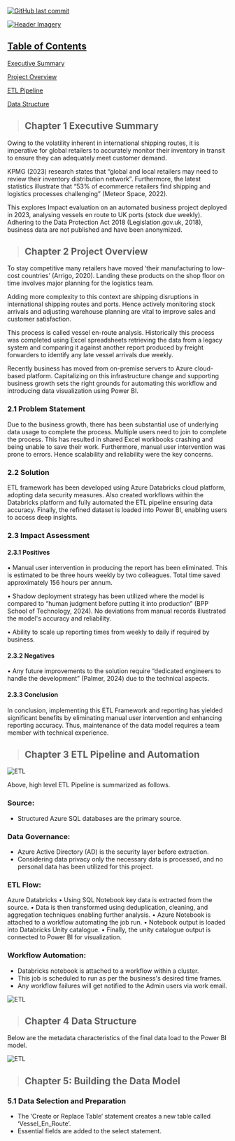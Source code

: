 <p align="left">
    <a href="https://github.com/charithrd/Impact-Evaluation/commits/master">
    <img src="https://img.shields.io/github/last-commit/charithrd/Impact-Evaluation.svg?style=flat-square&logo=github&logoColor=white"
         alt="GitHub last commit">

![Header Imagery](Assests/ImpactEvaluation.jfif)

## Table of Contents

[Executive Summary](#Chapter-1-Executive-Summary)

[Project Overview](#Chapter-2-Project-Overview)

[ETL Pipeline](#Chapter-3-ETL-Pipeline-and-Automation)

[Data Structure](#Chapter-4-Data-Structure)



> ## Chapter 1 Executive Summary

Owing to the volatility inherent in international shipping routes, it is imperative for global retailers to accurately monitor their inventory in transit to ensure they can adequately meet customer demand.

KPMG (2023) research states that “global and local retailers may need to review their inventory distribution network”. Furthermore, the latest statistics illustrate that “53% of ecommerce retailers find shipping and logistics processes challenging” (Meteor Space, 2022).

This explores Impact evaluation on an automated business project deployed in 2023, analysing vessels en route to UK ports (stock due weekly). Adhering to the Data Protection Act 2018 (Legislation.gov.uk, 2018), business data are not published and have been anonymized.

> ## Chapter 2 Project Overview
To stay competitive many retailers have moved ‘their manufacturing to low-cost countries’ (Arrigo, 2020). Landing these products on the shop floor on time involves major planning for the logistics team.

Adding more complexity to this context are shipping disruptions in international shipping routes and ports. Hence actively monitoring stock arrivals and adjusting warehouse planning are vital to improve sales and customer satisfaction.

This process is called vessel en-route analysis. Historically this process was completed using Excel spreadsheets retrieving the data from a legacy system and comparing it against another report produced by freight forwarders to identify any late vessel arrivals due weekly.

Recently business has moved from on-premise servers to Azure cloud-based platform. Capitalizing on this infrastructure change and supporting business growth sets the right grounds for automating this workflow and introducing data visualization using Power BI.

### 2.1 Problem Statement
Due to the business growth, there has been substantial use of underlying data usage to complete the process. Multiple users need to join to complete the process. This has resulted in shared Excel workbooks crashing and being unable to save their work. Furthermore, manual user intervention was prone to errors. Hence scalability and reliability were the key concerns.

### 2.2 Solution
ETL framework has been developed using Azure Databricks cloud platform, adopting data security measures. Also created workflows within the Databricks platform and fully automated the ETL pipeline ensuring data accuracy. Finally, the refined dataset is loaded into Power BI, enabling users to access deep insights.

### 2.3 Impact Assessment

#### 2.3.1 Positives
•	Manual user intervention in producing the report has been eliminated. This is estimated to be three hours weekly by two colleagues. Total time saved approximately 156 hours per annum.

•	Shadow deployment strategy has been utilized where the model is compared to “human judgment before putting it into production” (BPP School of Technology, 2024). No deviations from manual records illustrated the model's accuracy and reliability.

•	Ability to scale up reporting times from weekly to daily if required by business.

#### 2.3.2 Negatives
•	Any future improvements to the solution require “dedicated engineers to handle the development” (Palmer, 2024) due to the technical aspects.

#### 2.3.3 Conclusion
In conclusion, implementing this ETL Framework and reporting has yielded significant benefits by eliminating manual user intervention and enhancing reporting accuracy. Thus, maintenance of the data model requires a team member with technical experience.


> ## Chapter 3 ETL Pipeline and Automation

![ETL](Assests/ETL.png)

Above, high level ETL Pipeline is summarized as follows.

### Source: 
 - Structured Azure SQL databases are the primary source.
   
### Data Governance: 
 - Azure Active Directory (AD) is the security layer before extraction.
 - Considering data privacy only the necessary data is processed, and no personal data has been utilized for this project.
   
### ETL Flow:

Azure Databricks
•	Using SQL Notebook key data is extracted from the source.
•	Data is then transformed using deduplication, cleaning, and aggregation techniques enabling further analysis.
•	Azure Notebook is attached to a workflow automating the job run.
•	Notebook output is loaded into Databricks Unity catalogue.
•	Finally, the unity catalogue output is connected to Power BI for visualization.


### Workflow Automation:

 - Databricks notebook is attached to a workflow within a cluster.
 - This job is scheduled to run as per the business's desired time frames.
 - Any workflow failures will get notified to the Admin users via work email.

![ETL](Assests/DWorkflow.png)

> ## Chapter 4 Data Structure

Below are the metadata characteristics of the final data load to the Power BI model.

![ETL](Assests/Metadata.png)


> ## Chapter 5: Building the Data Model

### 5.1 Data Selection and Preparation

 - The ‘Create or Replace Table’ statement creates a new table called ‘Vessel_En_Route’.
 - Essential fields are added to the select statement.


